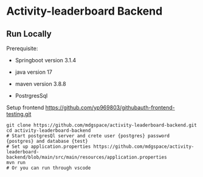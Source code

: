 # Activity-leaderboard Backend





## Run Locally

Prerequisite: 
 
 - Springboot version 3.1.4
 - java version       17
   
 - maven version      3.8.8
 - PostrgresSql

 Setup frontend https://github.com/yp969803/githubauth-frontend-testing.git
```
git clone https://github.com/mdgspace/activity-leaderboard-backend.git
cd activity-leaderboard-backend
# Start postgresQl server and crete user {postgres} password {postgres} and database {test}
# Set up application.properties https://github.com/mdgspace/activity-leaderboard-backend/blob/main/src/main/resources/application.properties
mvn run
# Or you can run through vscode
```
